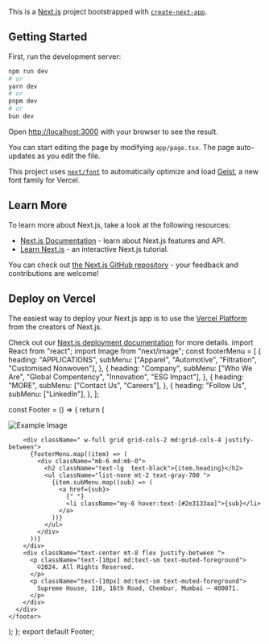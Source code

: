 This is a [Next.js](https://nextjs.org) project bootstrapped with [`create-next-app`](https://nextjs.org/docs/app/api-reference/cli/create-next-app).

## Getting Started

First, run the development server:

```bash
npm run dev
# or
yarn dev
# or
pnpm dev
# or
bun dev
```

Open [http://localhost:3000](http://localhost:3000) with your browser to see the result.

You can start editing the page by modifying `app/page.tsx`. The page auto-updates as you edit the file.

This project uses [`next/font`](https://nextjs.org/docs/app/building-your-application/optimizing/fonts) to automatically optimize and load [Geist](https://vercel.com/font), a new font family for Vercel.

## Learn More

To learn more about Next.js, take a look at the following resources:

- [Next.js Documentation](https://nextjs.org/docs) - learn about Next.js features and API.
- [Learn Next.js](https://nextjs.org/learn) - an interactive Next.js tutorial.

You can check out [the Next.js GitHub repository](https://github.com/vercel/next.js) - your feedback and contributions are welcome!

## Deploy on Vercel

The easiest way to deploy your Next.js app is to use the [Vercel Platform](https://vercel.com/new?utm_medium=default-template&filter=next.js&utm_source=create-next-app&utm_campaign=create-next-app-readme) from the creators of Next.js.

Check out our [Next.js deployment documentation](https://nextjs.org/docs/app/building-your-application/deploying) for more details.
import React from "react";
import Image from "next/image";
const footerMenu = [
  {
    heading: "APPLICATIONS",
    subMenu: ["Apparel", "Automotive", "Filtration", "Customised Nonwoven"],
  },
  {
    heading: "Company",
    subMenu: ["Who We Are", "Global Compentency", "Innovation", "ESG Impact"],
  },
  {
    heading: "MORE",
    subMenu: ["Contact Us", "Careers"],
  },
  {
    heading: "Follow Us",
    subMenu: ["LinkedIn"],
  },
];

const Footer = () => {
  return (
    <footer className="bg-gradient-to-b from-white to-blue-50  m-10 h-[70vh]">
      <div className="w-full md:w-1/2 mx-auto container">
        <div>
          <Image
            src="/Supreme_logos.png"
            alt="Example Image"
            className="object-cover mb-6"
            width={180}
            height={180}
          />
        </div>

        <div className=" w-full grid grid-cols-2 md:grid-cols-4 justify-between">
          {footerMenu.map((item) => (
            <div className="mb-6 md:mb-0">
              <h2 className="text-lg  text-black">{item.heading}</h2>
              <ul className="list-none mt-2 text-gray-700 ">
                {item.subMenu.map((sub) => (
                  <a href={sub}>
                    {" "}
                    <li className="my-6 hover:text-[#2e3133aa]">{sub}</li>
                  </a>
                ))}
              </ul>
            </div>
          ))}
        </div>
        <div className="text-center mt-8 flex justify-between ">
          <p className="text-[10px] md:text-sm text-muted-foreground">
            ©2024. All Rights Reserved.
          </p>
          <p className="text-[10px] md:text-sm text-muted-foreground">
            Supreme House, 110, 16th Road, Chembur, Mumbai – 400071.
          </p>
        </div>
      </div>
    </footer>
  );
};
export default Footer;
